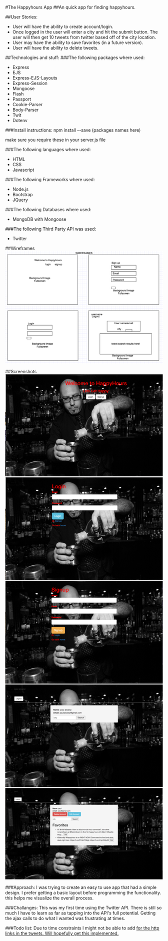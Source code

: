 #The Happyhours App
##An quick app for finding happyhours.

##User Stories:
* User will have the ability to create account/login.
* Once logged in the user will enter a city and hit the submit button. The user will then get 10 tweets from twitter based off of the city location. 
* User may have the ability to save favorites (in a future version).
* User will have the ability to delete tweets.

##Technologies and stuff:
###The following packages where used:
* Express
* EJS
* Express-EJS-Layouts
* Express-Session
* Mongoose
* Flash
* Passport
* Cookie-Parser
* Body-Parser
* Twit
* Dotenv

###Install instructions:
npm install --save (packages names here)

make sure you require these in your server.js file

###The following languages where used:
* HTML
* CSS
* Javascript

###The following Frameworks where used:
* Node.js
* Bootstrap
* JQuery

###The following Databases where used:
* MongoDB with Mongoose

###The following Third Party API was used:
* Twitter

##Wireframes
![](wireframes_happyhour.jpg)

##Screenshots
![](main.jpg)
![](login.jpg)
![](signup.jpg)
![](profile.jpg)
![](favorites.jpg)

###Approach:
I was trying to create an easy to use app that had a simple design. I prefer getting a basic layout before programming the functionality. this helps me visualize the overall process.

###Challanges:
This was my first time using the Twitter API. There is still so much I have to learn as far as tapping into the API's full potential. Getting the ajax calls to do what I wanted was frustrating at times.

###Todo list:
Due to time constraints I might not be able to add <a href> for the http links in the tweets. Will hopefully get this implemented.